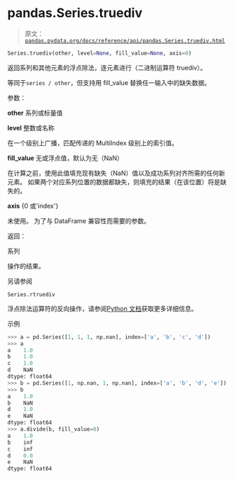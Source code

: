 # pandas.Series.truediv

> 原文：[`pandas.pydata.org/docs/reference/api/pandas.Series.truediv.html`](https://pandas.pydata.org/docs/reference/api/pandas.Series.truediv.html)

```py
Series.truediv(other, level=None, fill_value=None, axis=0)
```

返回系列和其他元素的浮点除法，逐元素进行（二进制运算符 truediv）。

等同于`series / other`，但支持用 fill_value 替换任一输入中的缺失数据。

参数：

**other** 系列或标量值

**level** 整数或名称

在一个级别上广播，匹配传递的 MultiIndex 级别上的索引值。

**fill_value** 无或浮点值，默认为无（NaN）

在计算之前，使用此值填充现有缺失（NaN）值以及成功系列对齐所需的任何新元素。 如果两个对应系列位置的数据都缺失，则填充的结果（在该位置）将是缺失的。

**axis** {0 或'index'}

未使用。 为了与 DataFrame 兼容性而需要的参数。

返回：

系列

操作的结果。

另请参阅

`Series.rtruediv`

浮点除法运算符的反向操作，请参阅[Python 文档](https://docs.python.org/3/reference/datamodel.html#emulating-numeric-types)获取更多详细信息。

示例

```py
>>> a = pd.Series([1, 1, 1, np.nan], index=['a', 'b', 'c', 'd'])
>>> a
a    1.0
b    1.0
c    1.0
d    NaN
dtype: float64
>>> b = pd.Series([1, np.nan, 1, np.nan], index=['a', 'b', 'd', 'e'])
>>> b
a    1.0
b    NaN
d    1.0
e    NaN
dtype: float64
>>> a.divide(b, fill_value=0)
a    1.0
b    inf
c    inf
d    0.0
e    NaN
dtype: float64 
```
